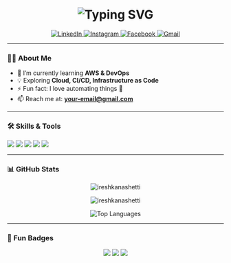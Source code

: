 <!-- Animated Header -->
<h1 align="center">
  <img src="https://readme-typing-svg.herokuapp.com?font=Fira+Code&size=28&pause=1000&color=36BCF7&center=true&vCenter=true&width=600&lines=Hi+%F0%9F%91%8B+I'm+Iresh+Kanashetti;AWS+%26+DevOps+Learner;Cloud+Computing+Enthusiast;Welcome+to+my+GitHub+Profile!" alt="Typing SVG" />
</h1>

<!-- Social Icons -->
<p align="center">
  <a href="https://www.linkedin.com/in/ireshkanashetti-697620349/" target="_blank">
    <img src="https://img.icons8.com/color/48/linkedin.png" alt="LinkedIn"/>
  </a>
  <a href="https://www.instagram.com/itz_iresh_45/" target="_blank">
    <img src="https://img.icons8.com/color/48/instagram-new--v1.png" alt="Instagram"/>
  </a>
  <a href="https://www.facebook.com/ireshkanashetti" target="_blank">
    <img src="https://img.icons8.com/color/48/facebook-new.png" alt="Facebook"/>
  </a>
  <a href="mailto:your-email@gmail.com" target="_blank">
    <img src="https://img.icons8.com/color/48/gmail-new.png" alt="Gmail"/>
  </a>
</p>

---

### 👨‍💻 About Me  
- 🌱 I’m currently learning **AWS & DevOps**  
- 💡 Exploring **Cloud, CI/CD, Infrastructure as Code**  
- ⚡ Fun fact: I love automating things 🚀  
- 📫 Reach me at: **your-email@gmail.com**

---

### 🛠️ Skills & Tools  
<p>
  <img src="https://img.shields.io/badge/AWS-%23FF9900.svg?&style=for-the-badge&logo=amazon-aws&logoColor=white"/>
  <img src="https://img.shields.io/badge/DevOps-%2300599C.svg?&style=for-the-badge&logo=azuredevops&logoColor=white"/>
  <img src="https://img.shields.io/badge/Linux-%23FCC624.svg?&style=for-the-badge&logo=linux&logoColor=black"/>
  <img src="https://img.shields.io/badge/Docker-%232496ED.svg?&style=for-the-badge&logo=docker&logoColor=white"/>
  <img src="https://img.shields.io/badge/Git-%23F05033.svg?&style=for-the-badge&logo=git&logoColor=white"/>
</p>

---

### 📊 GitHub Stats  
<p align="center">
  <img src="https://github-readme-stats.vercel.app/api?username=ireshkanashetti&show_icons=true&theme=tokyonight" alt="ireshkanashetti" />
</p>

<p align="center">
  <img src="https://github-readme-streak-stats.herokuapp.com/?user=ireshkanashetti&theme=tokyonight" alt="ireshkanashetti" />
</p>

<p align="center">
  <img src="https://github-readme-stats.vercel.app/api/top-langs/?username=ireshkanashetti&layout=compact&theme=tokyonight" alt="Top Languages" />
</p>

---

### 🎯 Fun Badges  
<p align="center">
  <img src="https://img.shields.io/badge/Cloud%20Lover-%F0%9F%8C%A5-blue?style=for-the-badge" />
  <img src="https://img.shields.io/badge/Open%20Source%20Enthusiast-%F0%9F%93%84-green?style=for-the-badge" />
  <img src="https://img.shields.io/badge/Lifelong%20Learner-%F0%9F%93%9A-orange?style=for-the-badge" />
</p>
